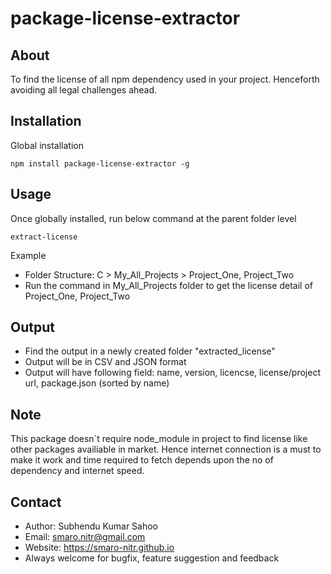 # package-license-extractor

## About
To find the license of all npm dependency used in your project. Henceforth avoiding all legal challenges ahead.

## Installation
Global installation
```shell
npm install package-license-extractor -g
```

## Usage
Once globally installed, run below command at the parent folder level
```shell
extract-license
```

Example
* Folder Structure: C > My_All_Projects > Project_One, Project_Two
* Run the command in My_All_Projects folder to get the license detail of Project_One, Project_Two

## Output
* Find the output in a newly created folder "extracted_license"
* Output will be in CSV and JSON format
* Output will have following field: name, version, licencse, license/project url, package.json (sorted by name)

## Note
This package doesn`t require node_module in project to find license like other packages availiable in market. Hence internet connection is a must to make it work and time required to fetch depends upon the no of dependency and internet speed.

## Contact
* Author: Subhendu Kumar Sahoo
* Email: smaro.nitr@gmail.com
* Website: https://smaro-nitr.github.io
* Always welcome for bugfix, feature suggestion and feedback
